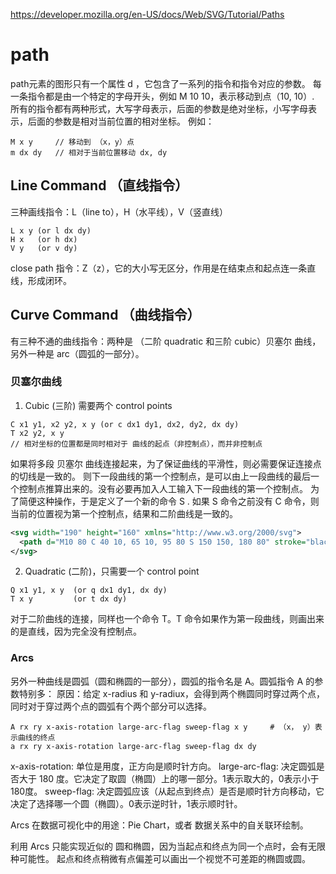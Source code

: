 https://developer.mozilla.org/en-US/docs/Web/SVG/Tutorial/Paths

# path
path元素的图形只有一个属性 d ，它包含了一系列的指令和指令对应的参数。
每一条指令都是由一个特定的字母开头，例如 M 10 10，表示移动到点（10, 10）.
所有的指令都有两种形式，大写字母表示，后面的参数是绝对坐标，小写字母表示，后面的参数是相对当前位置的相对坐标。
例如：
```
M x y     // 移动到 （x，y）点
m dx dy   // 相对于当前位置移动 dx, dy
```
## Line Command （直线指令）
三种画线指令：L（line to），H（水平线），V（竖直线）
```
L x y (or l dx dy)
H x   (or h dx)
V y   (or v dy)
```
close path 指令：Z（z），它的大小写无区分，作用是在结束点和起点连一条直线，形成闭环。

## Curve Command （曲线指令）
有三种不通的曲线指令：两种是 （二阶 quadratic 和三阶 cubic）贝塞尔 曲线，另外一种是 arc（圆弧的一部分）。
### 贝塞尔曲线
1. Cubic (三阶) 需要两个 control points
```
C x1 y1, x2 y2, x y (or c dx1 dy1, dx2, dy2, dx dy)
T x2 y2, x y
// 相对坐标的位置都是同时相对于 曲线的起点（非控制点），而并非控制点
```
如果将多段 贝塞尔 曲线连接起来，为了保证曲线的平滑性，则必需要保证连接点的切线是一致的。
则下一段曲线的第一个控制点，是可以由上一段曲线的最后一个控制点推算出来的。没有必要再加入人工输入下一段曲线的第一个控制点。
为了简便这种操作，于是定义了一个新的命令 S . 如果 S 命令之前没有 C 命令，则当前的位置视为第一个控制点，结果和二阶曲线是一致的。
```xml
<svg width="190" height="160" xmlns="http://www.w3.org/2000/svg">
  <path d="M10 80 C 40 10, 65 10, 95 80 S 150 150, 180 80" stroke="black" fill="transparent"/>
</svg>
```

2. Quadratic (二阶)，只需要一个 control point
```
Q x1 y1, x y  (or q dx1 dy1, dx dy)
T x y         (or t dx dy)
```
对于二阶曲线的连接，同样也一个命令 T。T 命令如果作为第一段曲线，则画出来的是直线，因为完全没有控制点。

### Arcs
另外一种曲线是圆弧（圆和椭圆的一部分），圆弧的指令名是 A。圆弧指令 A 的参数特别多：
原因：给定 x-radius 和 y-radiux，会得到两个椭圆同时穿过两个点，同时对于穿过两个点的圆弧有个两个部分可以选择。
```
A rx ry x-axis-rotation large-arc-flag sweep-flag x y     # （x， y）表示曲线的终点
a rx ry x-axis-rotation large-arc-flag sweep-flag dx dy
```
x-axis-rotation: 单位是用度，正方向是顺时针方向。
large-arc-flag: 决定圆弧是否大于 180 度。它决定了取圆（椭圆）上的哪一部分。1表示取大的，0表示小于180度。
sweep-flag: 决定圆弧应该（从起点到终点）是否是顺时针方向移动，它决定了选择哪一个圆（椭圆）。0表示逆时针，1表示顺时针。

Arcs 在数据可视化中的用途：Pie Chart，或者 数据关系中的自关联环绘制。

利用 Arcs 只能实现近似的 圆和椭圆，因为当起点和终点为同一个点时，会有无限种可能性。
起点和终点稍微有点偏差可以画出一个视觉不可差距的椭圆或圆。



